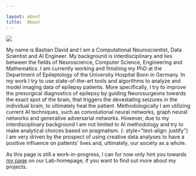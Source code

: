 ```yaml
---

layout: about
title:  About
---
```




<img class="aboutimg" src="/assets/me.jpg">

My name is Bastian David and I am a Computational Neuroscientist, Data Scientist and AI Engineer.
My background is interdisciplinary and lies between the fields of Neuroscience, Computer Science, Engineering and Mathematics. I am currently working and finishing my PhD at the Department of Epileptology of the University Hospital Bonn in Germany. In my work I try to use state-of-the-art tools and algorithms to analyze and model imaging data of epilepsy patients. More specifically, I try to improve the presurgical diagnostics of epilepsy by guiding Neurosurgeons towards the exact spot of the brain, that triggers the devastating seizures in the individual brain, to ultimately heal the patient. Methodologically I am utilizing current AI techniques, such as convolutional neural networks, graph neural networks and generative adversarial networks. However, due to my interdisciplinary background I am not limited to AI methodology and try to make analytical choices based on pragmatism.
{: style="text-align: justify"}
I am very driven by the prospect of using creative data analyses to have a positive influence on patients' lives and, ultimately, our society as a whole.

As this page is still a work-in-progress, I can for now only hint you towards [my page](https://www.translationalneuroimaging.de/bastian-david) on our Lab-homepage, if you want to find out more about my projects.
